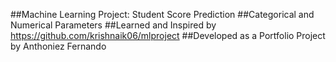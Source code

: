 ##Machine Learning Project: Student Score Prediction 
##Categorical and Numerical Parameters
##Learned and Inspired by https://github.com/krishnaik06/mlproject
##Developed as a Portfolio Project by Anthoniez Fernando
